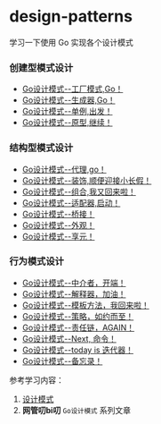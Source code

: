# design-patterns
学习一下使用 Go 实现各个设计模式


### 创建型模式设计
+ [Go设计模式--工厂模式,Go！](https://github.com/hd2yao/design-patterns/tree/main/creational-patterns/factory)
+ [Go设计模式--生成器,Go！](https://github.com/hd2yao/design-patterns/tree/main/creational-patterns/builder)
+ [Go设计模式--单例,出发！](https://github.com/hd2yao/design-patterns/tree/main/creational-patterns/singleton)
+ [Go设计模式--原型,继续！](https://github.com/hd2yao/design-patterns/tree/main/creational-patterns/prototype)

### 结构型模式设计
+ [Go设计模式--代理,go！](https://github.com/hd2yao/design-patterns/tree/main/structural-patterns/proxy)
+ [Go设计模式--装饰,顺便迎接小长假！](https://github.com/hd2yao/design-patterns/tree/main/structural-patterns/decorator)
+ [Go设计模式--组合,我又回来啦！](https://github.com/hd2yao/design-patterns/tree/main/structural-patterns/composite)
+ [Go设计模式--适配器,启动！](https://github.com/hd2yao/design-patterns/tree/main/structural-patterns/adapter)
+ [Go设计模式--桥接！](https://github.com/hd2yao/design-patterns/tree/main/structural-patterns/bridge)
+ [Go设计模式--外观！](https://github.com/hd2yao/design-patterns/tree/main/structural-patterns/facade)
+ [Go设计模式--享元！](https://github.com/hd2yao/design-patterns/tree/main/structural-patterns/flyweight)

### 行为模式设计
+ [Go设计模式--中介者，开端！](https://github.com/hd2yao/design-patterns/tree/main/behavioral-patterns/mediator)
+ [Go设计模式--解释器，加油！](https://github.com/hd2yao/design-patterns/tree/main/behavioral-patterns/interpreter)
+ [Go设计模式--模板方法，我回来啦！](https://github.com/hd2yao/design-patterns/tree/main/behavioral-patterns/template)
+ [Go设计模式--策略，如约而至！](https://github.com/hd2yao/design-patterns/tree/main/behavioral-patterns/strategy)
+ [Go设计模式--责任链，AGAIN！](https://github.com/hd2yao/design-patterns/tree/main/behavioral-patterns/chain-of-command)
+ [Go设计模式--Next, 命令！](https://github.com/hd2yao/design-patterns/tree/main/behavioral-patterns/command)
+ [Go设计模式--today is 迭代器！](https://github.com/hd2yao/design-patterns/tree/main/behavioral-patterns/iterator)
+ [Go设计模式--备忘录！](https://github.com/hd2yao/design-patterns/tree/main/behavioral-patterns/memento)

参考学习内容：
1. [设计模式](https://refactoringguru.cn/design-patterns)
2. **网管叨bi叨** `Go设计模式` 系列文章